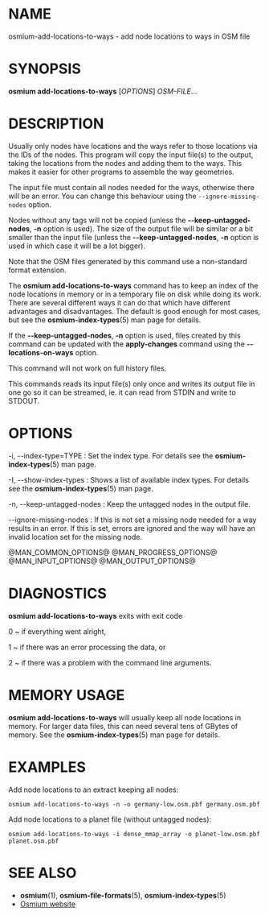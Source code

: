 
# NAME

osmium-add-locations-to-ways - add node locations to ways in OSM file


# SYNOPSIS

**osmium add-locations-to-ways** \[*OPTIONS*\] *OSM-FILE*...


# DESCRIPTION

Usually only nodes have locations and the ways refer to those locations via the
IDs of the nodes. This program will copy the input file(s) to the output,
taking the locations from the nodes and adding them to the ways. This makes
it easier for other programs to assemble the way geometries.

The input file must contain all nodes needed for the ways, otherwise there will
be an error. You can change this behaviour using the `--ignore-missing-nodes`
option.

Nodes without any tags will not be copied (unless the **--keep-untagged-nodes**,
**-n** option is used). The size of the output file will be similar or a bit
smaller than the input file (unless the **--keep-untagged-nodes**,
**-n** option is used in which case it will be a lot bigger).

Note that the OSM files generated by this command use a non-standard format
extension.

The **osmium add-locations-to-ways** command has to keep an index of the node
locations in memory or in a temporary file on disk while doing its work. There
are several different ways it can do that which have different advantages and
disadvantages. The default is good enough for most cases, but see the
**osmium-index-types**(5) man page for details.

If the **--keep-untagged-nodes**, **-n** option is used, files created by this
command can be updated with the **apply-changes** command using the
**--locations-on-ways** option.

This command will not work on full history files.

This commands reads its input file(s) only once and writes its output file
in one go so it can be streamed, ie. it can read from STDIN and write to
STDOUT.


# OPTIONS

-i, --index-type=TYPE
:   Set the index type. For details see the **osmium-index-types**(5) man
    page.

-I, --show-index-types
:   Shows a list of available index types. For details see the
    **osmium-index-types**(5) man page.

-n, --keep-untagged-nodes
:   Keep the untagged nodes in the output file.

--ignore-missing-nodes
:   If this is not set a missing node needed for a way results in an error.
    If this is set, errors are ignored and the way will have an invalid
    location set for the missing node.

@MAN_COMMON_OPTIONS@
@MAN_PROGRESS_OPTIONS@
@MAN_INPUT_OPTIONS@
@MAN_OUTPUT_OPTIONS@

# DIAGNOSTICS

**osmium add-locations-to-ways** exits with exit code

0
  ~ if everything went alright,

1
  ~ if there was an error processing the data, or

2
  ~ if there was a problem with the command line arguments.


# MEMORY USAGE

**osmium add-locations-to-ways** will usually keep all node locations in
memory. For larger data files, this can need several tens of GBytes of memory.
See the **osmium-index-types**(5) man page for details.


# EXAMPLES

Add node locations to an extract keeping all nodes:

    osmium add-locations-to-ways -n -o germany-low.osm.pbf germany.osm.pbf

Add node locations to a planet file (without untagged nodes):

    osmium add-locations-to-ways -i dense_mmap_array -o planet-low.osm.pbf planet.osm.pbf


# SEE ALSO

* **osmium**(1), **osmium-file-formats**(5), **osmium-index-types**(5)
* [Osmium website](https://osmcode.org/osmium-tool/)


